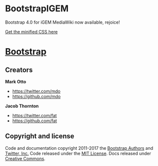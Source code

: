 # BootstrapIGEM

Bootstrap 4.0 for iGEM MediaWiki now available, rejoice!

[Get the minified CSS here](https://github.com/BristolIGEM2017/bootstrapIGEM/blob/master/dist/css/bootstrap.min.css)

# [Bootstrap](https://getbootstrap.com)

## Creators

**Mark Otto**

- <https://twitter.com/mdo>
- <https://github.com/mdo>

**Jacob Thornton**

- <https://twitter.com/fat>
- <https://github.com/fat>



## Copyright and license

Code and documentation copyright 2011-2017 the [Bootstrap Authors](https://github.com/twbs/bootstrap/graphs/contributors) and [Twitter, Inc.](https://twitter.com) Code released under the [MIT License](https://github.com/twbs/bootstrap/blob/master/LICENSE). Docs released under [Creative Commons](https://github.com/twbs/bootstrap/blob/master/docs/LICENSE).

